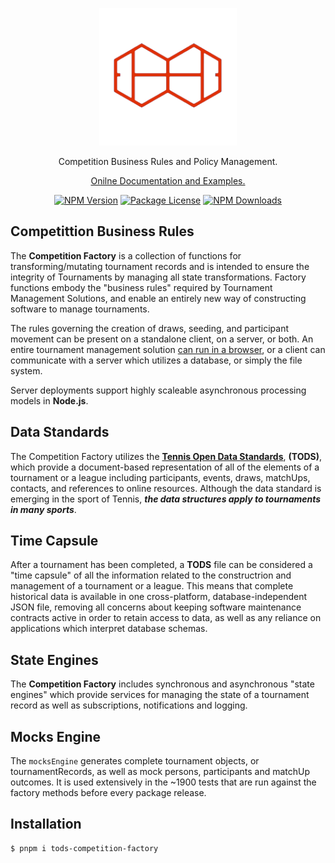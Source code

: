 <p align="center">
  <a href="http://courthive.com/" target="blank"><img src="./src/fixtures/images/red-ch-logo.png" width="220" alt="CourtHive Logo" /></a>
</p>
<p align="center">Competition Business Rules and Policy Management.</p>
<p align="center"><a href='https://courthive.github.io/tods-competition-factory/'>Onilne Documentation and Examples.</a></p>
<p align="center">
<a href="https://www.npmjs.com/~tods-competition-factory" target="_blank"><img src="https://img.shields.io/npm/v/tods-competition-factory" alt="NPM Version" /></a>
<a href="https://www.npmjs.com/~tods-competition-factory" target="_blank"><img src="https://img.shields.io/npm/l/tods-competition-factory" alt="Package License" /></a>
<a href="https://www.npmjs.com/~tods-competition-factory" target="_blank"><img src="https://img.shields.io/npm/dm/tods-competition-factory" alt="NPM Downloads" /></a>
</p>

## Competittion Business Rules

The **Competition Factory** is a collection of functions for transforming/mutating tournament records and is intended to ensure the integrity of Tournaments by managing all state transformations. Factory functions embody the "business rules" required by Tournament Management Solutions, and enable an entirely new way of constructing software to manage tournaments.

The rules governing the creation of draws, seeding, and participant movement can be present on a standalone client, on a server, or both.
An entire tournament management solution [can run in a browser](https://courthive.github.io/TMX/), or a client can communicate with a server which utilizes a database, or simply the file system.

Server deployments support highly scaleable asynchronous processing models in **Node.js**.

## Data Standards

The Competition Factory utilizes the **[Tennis Open Data Standards](https://itftennis.atlassian.net/wiki/spaces/TODS/overview)**, **(TODS)**,
which provide a document-based representation of all of the elements of a tournament or a league including participants, events, draws, matchUps, contacts, and references to online resources. Although the data standard is emerging in the sport of Tennis, **_the data structures apply to tournaments in many sports_**.

## Time Capsule

After a tournament has been completed, a **TODS** file can be considered a "time capsule" of all the information related to the constructrion and management of a tournament or a league. This means that complete historical data is available in one cross-platform, database-independent JSON file, removing all concerns about keeping software maintenance contracts active in order to retain access to data, as well as any reliance on applications which interpret database schemas.

## State Engines

The **Competition Factory** includes synchronous and asynchronous "state engines" which provide services for managing the state of a tournament record as well as subscriptions, notifications and logging.

## Mocks Engine

The `mocksEngine` generates complete tournament objects, or tournamentRecords, as well as mock persons, participants and matchUp outcomes. It is used extensively in the ~1900 tests that are run against the factory methods before every package release.

## Installation

```bash
$ pnpm i tods-competition-factory
```
